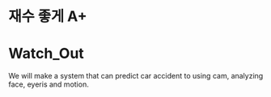 재수 좋게 A+
================
# Watch_Out
We will make a system that can predict car accident to using cam, analyzing face, eyeris and motion. 
